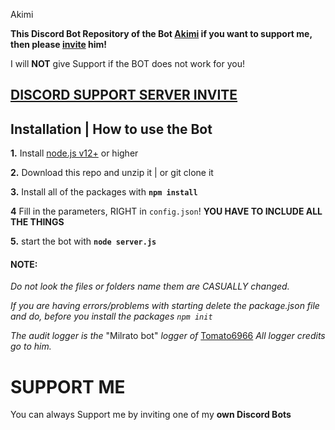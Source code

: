  Akimi

**This Discord Bot Repository of the Bot [Akimi](https://discord.com/oauth2/authorize?client_id=869537614796034128&scope=bot&permissions=8589934583) if you want to support me, then please [invite](https://discord.com/oauth2/authorize?client_id=869537614796034128&scope=bot&permissions=8589934583) him!**

I will **NOT** give Support if the BOT does not work for you!

## [**DISCORD SUPPORT SERVER INVITE**](https://discord.gg/cx9GcfxSQ6)
## Installation | How to use the Bot

 **1.** Install [node.js v12+](https://cdn.discordapp.com/attachments/869680785530167306/870144424724815893/nodejs_screen.png) or higher
 


 **2.** Download this repo and unzip it    |    or git clone it

 **3.** Install all of the packages with **`npm install`** 

 **4** Fill in the parameters, RIGHT in `config.json`! **YOU HAVE TO INCLUDE ALL THE THINGS**

 **5.** start the bot with **`node server.js`**

#### **NOTE:**

*Do not look the files or folders name them are CASUALLY changed.*

*If you are having errors/problems with starting delete the package.json file and do, before you install the packages `npm init`*

*The audit logger is the* "Milrato bot" *logger of* [Tomato6966](https://github.com/Tomato6966) *All logger credits go to him.*


# SUPPORT ME

You can always Support me by inviting one of my **own Discord Bots**






